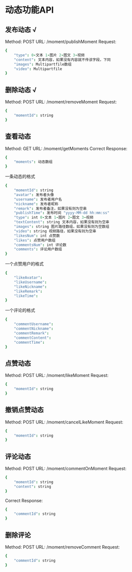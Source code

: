 # 动态功能API

## 发布动态 √

Method: POST
URL: /moment/publishMoment
Request:
```coffeescript
{
    "type": 0-文本 1-图片 2-图文 3-视频
    "content": 文本内容，如果没有内容就不传该字段，下同
    "images": Multipartfile数组
    "video": Multipartfile
}
```

## 删除动态 √

Method: POST
URL: /moment/removeMoment
Request:
```coffeescript
{
    "momentId": string
}
```

## 查看动态

Method: GET
URL: /moment/getMoments
Correct Response:
```coffeescript
{
    "moments": 动态数组
}
```
一条动态的格式
```coffeescript
{
    "momentId": string
    "avatar": 发布者头像
    "username": 发布者用户名
    "nickname": 发布者昵称
    "remark": 发布者备注，如果没有则为空串
    "publishTime": 发布时间 "yyyy-MM-dd hh:mm:ss"
    "type": int 0-文本 1-图片 2-图文 3-视频
    "textContent": string 文本内容，如果没有则为空串
    "images": string 图片路径数组，如果没有则为空数组
    "video": string 视频路径，如果没有则为空串
    "likesNum": int 点赞数
    "likes": 点赞用户数组
    "commentsNum": int 评论数
    "comments": 评论用户数组
}
```
一个点赞用户的格式
```coffeescript
{
    "likeAvatar": 
    "likeUsername":
    "likeNickname":
    "likeRemark":
    "likeTime": 
}
```
一个评论的格式
```coffeescript
{
    "commentUsername": 
    "commentNickname":
    "commentRemark":
    "commentContent":
    "commentTime": 
}
```

## 点赞动态

Method: POST
URL: /moment/likeMoment
Request:
```coffeescript
{
    "momentId": string
}
```

## 撤销点赞动态

Method: POST
URL: /moment/cancelLikeMoment
Request:
```coffeescript
{
    "momentId": string
}
```

## 评论动态

Method: POST
URL: /moment/commentOnMoment
Request:
```coffeescript
{
    "momentId": string
    "content": string
}
```
Correct Response:
```coffeescript
{
    "commentId": string
}
```

## 删除评论

Method: POST
URL: /moment/removeComment
Request:
```coffeescript
{
    "commentId": string
}
```